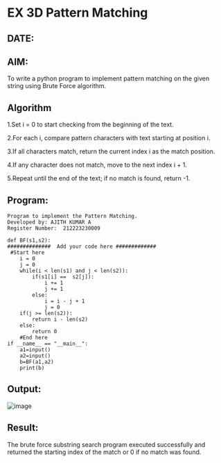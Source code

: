 # EX 3D Pattern Matching
## DATE:
## AIM:
To write a python program to implement pattern matching on the given string using Brute Force algorithm.



## Algorithm
1.Set i = 0 to start checking from the beginning of the text.

2.For each i, compare pattern characters with text starting at position i.

3.If all characters match, return the current index i as the match position.

4.If any character does not match, move to the next index i + 1.

5.Repeat until the end of the text; if no match is found, return -1.

## Program:
~~~
Program to implement the Pattern Matching.
Developed by: AJITH KUMAR A
Register Number:  212223230009

def BF(s1,s2):
##############  Add your code here #############
 #Start here
    i = 0
    j = 0
    while(i < len(s1) and j < len(s2)):
        if(s1[i] ==  s2[j]):
            i += 1
            j += 1
        else:
            i = i - j + 1
            j = 0
    if(j >= len(s2)):
        return i - len(s2)
    else:
        return 0
    #End here
if __name__ == "__main__":
    a1=input() 
    a2=input() 
    b=BF(a1,a2)
    print(b)

~~~

## Output:
![image](https://github.com/user-attachments/assets/422dfc09-a9ea-4822-b14c-478207f0c4e0)

## Result:
The brute force substring search program executed successfully and returned the starting index of the match or 0 if no match was found.
